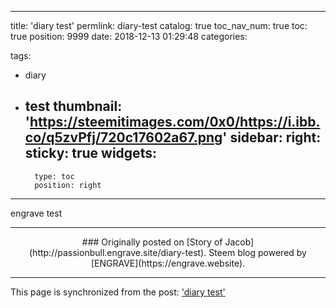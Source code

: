 
---
title: 'diary test'
permlink: diary-test
catalog: true
toc_nav_num: true
toc: true
position: 9999
date: 2018-12-13 01:29:48
categories:

tags:
- diary
- test
thumbnail: 'https://steemitimages.com/0x0/https://i.ibb.co/q5zvPfj/720c17602a67.png'
sidebar:
    right:
        sticky: true
widgets:
    -
        type: toc
        position: right
---


engrave test

***
<center>
### Originally posted on [Story of Jacob](http://passionbull.engrave.site/diary-test). Steem blog powered by [ENGRAVE](https://engrave.website).
</center>

- - -

This page is synchronized from the post: ['diary test'](https://steempeak.com/@jacobyu/diary-test)
